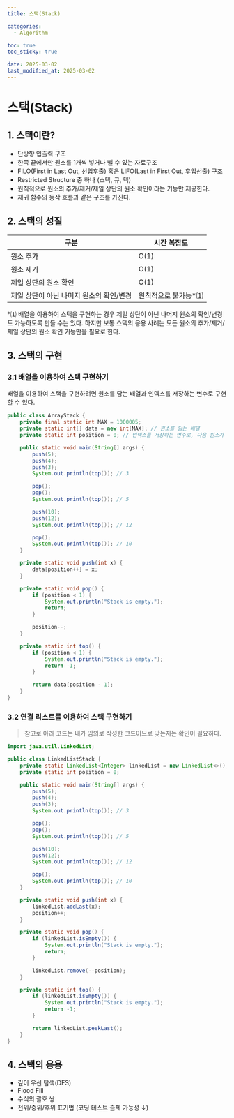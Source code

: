 ```yaml
---
title: 스택(Stack)

categories:
  - Algorithm

toc: true
toc_sticky: true

date: 2025-03-02
last_modified_at: 2025-03-02
---
```


# 스택(Stack)

## 1. 스택이란?

- 단방향 입출력 구조
- 한쪽 끝에서만 원소를 1개씩 넣거나 뺄 수 있는 자료구조
- FILO(First in Last Out, 선입후출) 혹은 LIFO(Last in First Out, 후입선출) 구조
- Restricted Structure 중 하나 (스택, 큐, 덱)
- 원칙적으로 원소의 추가/제거/제일 상단의 원소 확인이라는 기능만 제공한다.
- 재귀 함수의 동작 흐름과 같은 구조를 가진다.

## 2. 스택의 성질

| 구분                                     | 시간 복잡도          |
| ---------------------------------------- | -------------------- |
| 원소 추가                                | O(1)                 |
| 원소 제거                                | O(1)                 |
| 제일 상단의 원소 확인                    | O(1)                 |
| 제일 상단이 아닌 나머지 원소의 확인/변경 | 원칙적으로 불가능\*⑴ |

\*⑴ 배열을 이용하여 스택을 구현하는 경우 제일 상단이 아닌 나머지 원소의 확인/변경도 가능하도록 만들 수는 있다. 하지만 보통 스택의 응용 사례는 모든 원소의 추가/제거/제일 상단의 원소 확인 기능만을 필요로 한다.

## 3. 스택의 구현

### 3.1 배열을 이용하여 스택 구현하기

배열을 이용하여 스택을 구현하려면 원소를 담는 배열과 인덱스를 저장하는 변수로 구현할 수 있다.

```java
public class ArrayStack {
	private final static int MAX = 1000005;
	private static int[] data = new int[MAX]; // 원소를 담는 배열
	private static int position = 0; // 인덱스를 저장하는 변수로, 다음 원소가 추가될 떄 삽입해야 하는 위치를 가리킨다.

	public static void main(String[] args) {
		push(5);
		push(4);
		push(3);
		System.out.println(top()); // 3

		pop();
		pop();
		System.out.println(top()); // 5

		push(10);
		push(12);
		System.out.println(top()); // 12

		pop();
		System.out.println(top()); // 10
	}

	private static void push(int x) {
		data[position++] = x;
	}

	private static void pop() {
		if (position < 1) {
			System.out.println("Stack is empty.");
			return;
		}

		position--;
	}

	private static int top() {
		if (position < 1) {
			System.out.println("Stack is empty.");
			return -1;
		}

		return data[position - 1];
	}
}

```

### 3.2 연결 리스트를 이용하여 스택 구현하기

> 참고로 아래 코드는 내가 임의로 작성한 코드이므로 맞는지는 확인이 필요하다.

```java
import java.util.LinkedList;

public class LinkedListStack {
	private static LinkedList<Integer> linkedList = new LinkedList<>();
	private static int position = 0;

	public static void main(String[] args) {
		push(5);
		push(4);
		push(3);
		System.out.println(top()); // 3

		pop();
		pop();
		System.out.println(top()); // 5

		push(10);
		push(12);
		System.out.println(top()); // 12

		pop();
		System.out.println(top()); // 10
	}

	private static void push(int x) {
		linkedList.addLast(x);
		position++;
	}

	private static void pop() {
		if (linkedList.isEmpty()) {
			System.out.println("Stack is empty.");
			return;
		}

		linkedList.remove(--position);
	}

	private static int top() {
		if (linkedList.isEmpty()) {
			System.out.println("Stack is empty.");
			return -1;
		}

		return linkedList.peekLast();
	}
}
```

## 4. 스택의 응용

- 깊이 우선 탐색(DFS)
- Flood Fill
- 수식의 괄호 쌍
- 전위/중위/후위 표기법 (코딩 테스트 출제 가능성 ↓)
